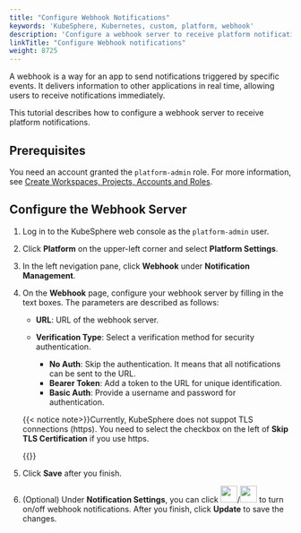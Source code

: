 ```yaml
---
title: "Configure Webhook Notifications"
keywords: 'KubeSphere, Kubernetes, custom, platform, webhook'
description: 'Configure a webhook server to receive platform notifications through the webhook.'
linkTitle: "Configure Webhook notifications"
weight: 8725
---
```


A webhook is a way for an app to send notifications triggered by specific events. It delivers information to other applications in real time, allowing users to receive notifications immediately.

This tutorial describes how to configure a webhook server to receive platform notifications.

## Prerequisites

You need an account granted the `platform-admin` role. For more information, see [Create Workspaces, Projects, Accounts and Roles](../../../../quick-start/create-workspace-and-project/).

## Configure the Webhook Server

1. Log in to the KubeSphere web console as the `platform-admin` user.

2. Click **Platform** on the upper-left corner and select **Platform Settings**.

3. In the left nevigation pane, click **Webhook** under **Notification Management**.

4. On the **Webhook** page, configure your webhook server by filling in the text boxes. The parameters are described as follows:

   - **URL**: URL of the webhook server.

   - **Verification Type**: Select a verification method for security authentication.
     - **No Auth**: Skip the authentication. It means that all notifications can be sent to the URL.
     - **Bearer Token**: Add a token to the URL for unique identification.
     - **Basic Auth**: Provide a username and password for authentication.

   {{< notice note>}}Currently, KubeSphere does not suppot TLS connections (https). You need to select the checkbox on the left of **Skip TLS Certification** if you use https.

   {{</notice>}}

5. Click **Save** after you finish.

6. (Optional) Under **Notification Settings**, you can click <img src="/images/docs/cluster-administration/platform-settings/notification-management/configure-webhook/toggle-switch.png" width='30' />/<img src="/images/docs/cluster-administration/platform-settings/notification-management/configure-webhook/toggle-switch-1.png" width='30' /> to turn on/off webhook notifications. After you finish, click **Update** to save the changes.
